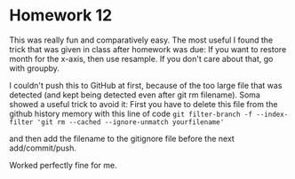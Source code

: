 # Homework 12

This was really fun and comparatively easy. The most useful I found the trick that was given in class after homework was due: If you want to restore month for the x-axis, then use resample. If you don't care about that, go with groupby.

I couldn't push this to GitHub at first, because of the too large file that was detected (and kept being detected even after git rm filename). Soma showed a useful trick to avoid it: First you have to delete this file from the github history memory with this line of code
`git filter-branch -f --index-filter 'git rm --cached --ignore-unmatch yourfilename'`

and then add the filename to the gitignore file before the next add/commit/push.

Worked perfectly fine for me.
